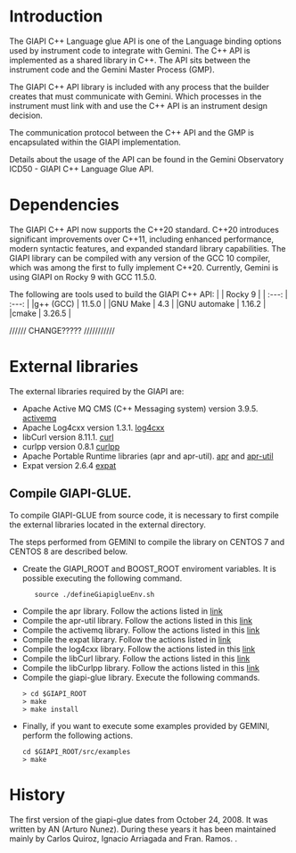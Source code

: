 # Introduction

The GIAPI C++ Language glue API  is one of the Language binding options used by
instrument code to integrate with Gemini.  The C++ API is implemented as a
shared library in C++. The API sits between the instrument code and the
Gemini Master Process (GMP).

The GIAPI C++ API library is included with any process that the builder creates
that must communicate with Gemini. Which processes in the instrument must link
with and use the C++ API is an instrument design decision.

The communication protocol between the C++ API and the GMP is encapsulated
within the GIAPI implementation.

Details about the usage of the API can be found in the Gemini Observatory
ICD50 - GIAPI C++ Language Glue API.

# Dependencies

The GIAPI C++ API now supports the C++20 standard. C++20 introduces significant
improvements over C++11, including enhanced performance, modern syntactic features,
and expanded standard library capabilities. The GIAPI library can be compiled with any
version of the GCC 10 compiler, which was among the first to fully implement C++20.
Currently, Gemini is using GIAPI on Rocky 9 with GCC 11.5.0.

The following are tools used to build the GIAPI C++ API:
|             | Rocky 9 |
|    :---:    |  :---:   |
|g++ (GCC)    | 11.5.0    |
|GNU Make     | 4.3     |
|GNU automake | 1.16.2   |
|cmake        | 3.26.5 |

////// CHANGE????? ///////////

# External libraries
The external libraries required by the GIAPI are:
* Apache Active MQ CMS (C++ Messaging system) version 3.9.5. [activemq](external/activemq-cpp-library-3.9.5)
* Apache Log4cxx version 1.3.1. [log4cxx](external/apache-log4cxx-1.3.1) 
* libCurl version 8.11.1. [curl](external/curl-8.11.1) 
* curlpp version 0.8.1 [curlpp](external/curlpp-0.8.1) 
* Apache Portable Runtime libraries (apr and apr-util). [apr](external/apr-1.7.5) and  [apr-util](external/apr-util-1.6.3)
* Expat version 2.6.4 [expat](external/expat-2.6.4) 

## Compile GIAPI-GLUE.
To compile GIAPI-GLUE from source code, it is necessary to first compile the external libraries 
located in the external directory. 

The steps performed from GEMINI to compile the library on CENTOS 7 and CENTOS 8 are described below. 

* Create the GIAPI_ROOT and BOOST_ROOT enviroment variables. It is possible executing the following command.
   ```
      source ./defineGiapiglueEnv.sh
   ```
* Compile the apr library. Follow the actions listed in [link](external/apr-1.7.5)
* Compile the apr-util library. Follow the actions listed in this [link](external/apr-util-1.6.3)
* Compile the activemq library. Follow the actions listed in this [link](external/activemq-cpp-library-3.9.5)
* Compile the expat library. Follow the actions listed in [link](external/expat-2.6.4) 
* Compile the log4cxx library. Follow the actions listed in this [link](external/apache-log4cxx-1.3.1) 
* Compile the libCurl library. Follow the actions listed in this [link](external/curl-8.11.1) 
* Compile the libCurlpp library. Follow the actions listed in this [link](external/curlpp-0.8.1)
* Compile the giapi-glue library. Execute the following commands.
  ```
  > cd $GIAPI_ROOT
  > make 
  > make install
  ``` 
* Finally, if you want to execute some examples provided by GEMINI, perform the following actions. 
  ```
  cd $GIAPI_ROOT/src/examples
  > make
  ```


# History
The first version of the giapi-glue dates from October 24, 2008. It was written by AN (Arturo Nunez). 
During these years it has been maintained mainly by Carlos Quiroz, Ignacio Arriagada and Fran. Ramos. . 

